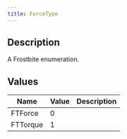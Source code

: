 ```yaml
---
title: ForceType
---
```

## Description

A Frostbite enumeration.

## Values

| Name     | Value | Description |
| -------- | ----- | ----------- |
| FTForce  | 0     |             |
| FTTorque | 1     |             |
